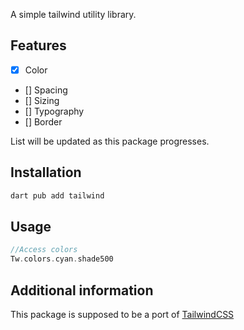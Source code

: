 A simple tailwind utility library.

## Features

- [x] Color
- []  Spacing
- []  Sizing
- []  Typography
- []  Border

List will be updated as this package progresses.

## Installation

```dart
dart pub add tailwind
```

## Usage

```dart
//Access colors
Tw.colors.cyan.shade500
```

## Additional information

This package is supposed to be a port of [TailwindCSS](https://github.com/tailwindlabs/tailwindcss)
